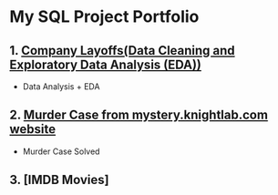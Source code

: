 # My SQL Project Portfolio

## 1. [Company Layoffs(Data Cleaning and Exploratory Data Analysis (EDA))](https://github.com/vinahuang97/SQL-Portfolio/blob/main/01-sql-portfolio-company-layoffs/README.md)</br>
  - Data Analysis + EDA
## 2. [Murder Case from mystery.knightlab.com website](https://github.com/vinahuang97/SQL-Portfolio/blob/main/02%20SQL%20Texas%20Death%20Row/README.md)</br>
  - Murder Case Solved
## 3. [IMDB Movies]
